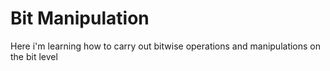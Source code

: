 # Bit Manipulation
Here i'm learning how to carry out bitwise operations and manipulations on the bit level
